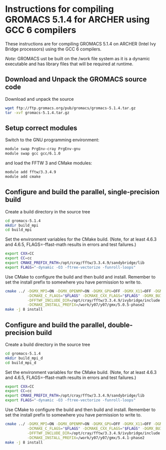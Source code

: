 Instructions for compiling GROMACS 5.1.4 for ARCHER using GCC 6 compilers
=========================================================================

These instructions are for compiling GROMACS 5.1.4 on ARCHER (Intel Ivy Bridge processors)
using the GCC 6 compilers.

*Note:* GROMACS ust be built on the /work file system as it is a dynamic executable and has
library files that will be required at runtime.

Download and Unpack the GROMACS source code
-------------------------------------------

Download and unpack the source

```bash
wget ftp://ftp.gromacs.org/pub/gromacs/gromacs-5.1.4.tar.gz
tar -xvf gromacs-5.1.4.tar.gz
```

Setup correct modules
---------------------

Switch to the GNU programming environment:

```bash
module swap PrgEnv-cray PrgEnv-gnu
module swap gcc gcc/6.1.0
```

and load the FFTW 3 and CMake modules:

```bash
module add fftw/3.3.4.9
module add cmake
```

Configure and build the parallel, single-precision build
--------------------------------------------------------

Create a build directory in the source tree

```bash
cd gromacs-5.1.4
mkdir build_mpi
cd build_mpi
```

Set the environment variables for the CMake build. (Note, for at least
4.6.3 and 4.6.5, FLAGS=-ffast-math results in errors and test failures.)

```bash
export CXX=CC
export CC=cc
export CMAKE_PREFIX_PATH=/opt/cray/fftw/3.3.4.9/sandybridge/lib
export FLAGS="-dynamic -O3 -ftree-vectorize -funroll-loops"
```

Use CMake to configure the build and then build and install. Remember to set the install 
prefix to somewhere you have permission to write to.

```bash
cmake ../ -DGMX_MPI=ON -DGMX_OPENMP=ON -DGMX_GPU=OFF -DGMX_X11=OFF -DGMX_DOUBLE=OFF \
          -DCMAKE_C_FLAGS="$FLAGS" -DCMAKE_CXX_FLAGS="$FLAGS" -DGMX_BUILD_MDRUN_ONLY=ON  \
          -DFFTWF_INCLUDE_DIR=/opt/cray/fftw/3.3.4.9/ivybridge/include \
          -DCMAKE_INSTALL_PREFIX=/work/y07/y07/gmx/5.0.5-phase2
make -j 8 install
```

Configure and build the parallel, double-precision build
--------------------------------------------------------

Create a build directory in the source tree

```bash
cd gromacs-5.1.4
mkdir build_mpi_d
cd build_mpi_d
```

Set the environment variables for the CMake build. (Note, for at least 4.6.3 and 4.6.5,
FLAGS=-ffast-math results in errors and test failures.)

```bash
export CXX=CC
export CC=cc
export CMAKE_PREFIX_PATH=/opt/cray/fftw/3.3.4.9/sandybridge/lib
export FLAGS="-dynamic -O3 -ftree-vectorize -funroll-loops"
```

Use CMake to configure the build and then build and install. Remember to set the install 
prefix to somewhere you have permission to write to.

```bash
cmake ../ -DGMX_MPI=ON -DGMX_OPENMP=ON -DGMX_GPU=OFF -DGMX_X11=OFF -DGMX_DOUBLE=ON \
          -DCMAKE_C_FLAGS="$FLAGS" -DCMAKE_CXX_FLAGS="$FLAGS" -DGMX_BUILD_MDRUN_ONLY=ON  \
          -DFFTWF_INCLUDE_DIR=/opt/cray/fftw/3.3.4.9/ivybridge/include \
          -DCMAKE_INSTALL_PREFIX=/work/y07/y07/gmx/5.4.1-phase2
make -j 8 install
```


